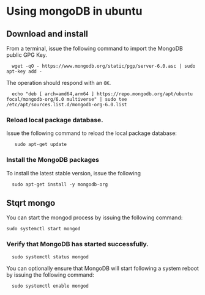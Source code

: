 # Using mongoDB in ubuntu
## Download and install
From a terminal, issue the following command to import the MongoDB public GPG Key.

      wget -qO - https://www.mongodb.org/static/pgp/server-6.0.asc | sudo apt-key add -

The operation should respond with an `OK`.

      echo "deb [ arch=amd64,arm64 ] https://repo.mongodb.org/apt/ubuntu focal/mongodb-org/6.0 multiverse" | sudo tee /etc/apt/sources.list.d/mongodb-org-6.0.list

### Reload local package database.

Issue the following command to reload the local package database:

       sudo apt-get update

### Install the MongoDB packages

To install the latest stable version, issue the following

      sudo apt-get install -y mongodb-org

## Stqrt mongo

You can start the mongod process by issuing the following command:

    sudo systemctl start mongod

### Verify that MongoDB has started successfully.

      sudo systemctl status mongod

You can optionally ensure that MongoDB will start following a system reboot by issuing the following command:

      sudo systemctl enable mongod

